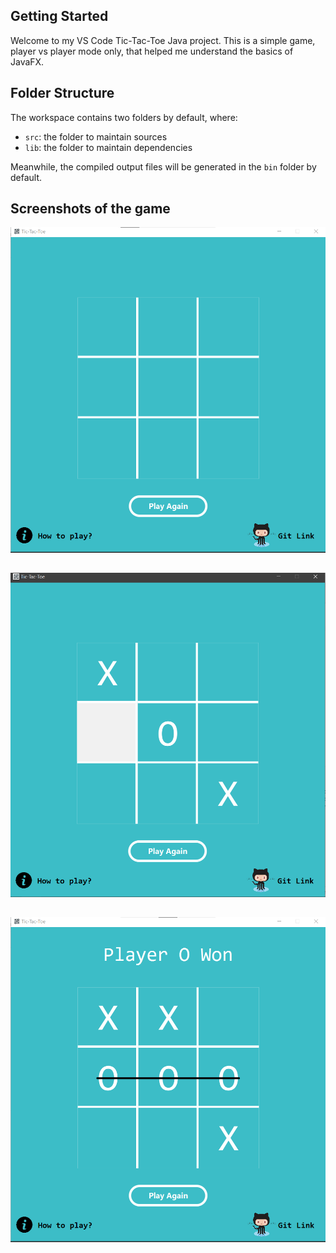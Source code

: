 ## Getting Started

Welcome to my VS Code Tic-Tac-Toe Java project. This is a simple game, player vs player mode only, that helped me understand the basics of JavaFX.

## Folder Structure

The workspace contains two folders by default, where:

- `src`: the folder to maintain sources
- `lib`: the folder to maintain dependencies

Meanwhile, the compiled output files will be generated in the `bin` folder by default.

## Screenshots of the game
![Alt text](/screenshots/start_window.png?raw=true "Start Window")
##
![Alt text](/screenshots/in_game.png?raw=true "In Game")
##
![Alt text](/screenshots/winAnimation.png?raw=true "Win Animation")


